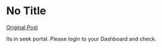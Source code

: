 # No Title

[Original Post](https://discourse.onlinedegree.iitm.ac.in/t/168506/5)

<p>Its in seek portal. Please login to your Dashboard and check.</p>